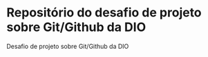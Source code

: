 # Repositório do desafio de projeto sobre Git/Github da DIO
Desafio de projeto sobre Git/Github da DIO
